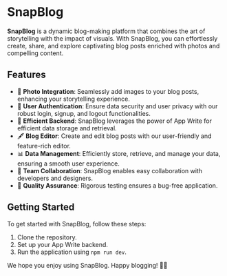 # SnapBlog



**SnapBlog** is a dynamic blog-making platform that combines the art of storytelling with the impact of visuals. With SnapBlog, you can effortlessly create, share, and explore captivating blog posts enriched with photos and compelling content.

## Features

- 📸 **Photo Integration**: Seamlessly add images to your blog posts, enhancing your storytelling experience.
- 👤 **User Authentication**: Ensure data security and user privacy with our robust login, signup, and logout functionalities.
- 💼 **Efficient Backend**: SnapBlog leverages the power of App Write for efficient data storage and retrieval.
- 🖋️ **Blog Editor**: Create and edit blog posts with our user-friendly and feature-rich editor.
- 📊 **Data Management**: Efficiently store, retrieve, and manage your data, ensuring a smooth user experience.
- 🧩 **Team Collaboration**: SnapBlog enables easy collaboration with developers and designers.
- 🐞 **Quality Assurance**: Rigorous testing ensures a bug-free application.

## Getting Started

To get started with SnapBlog, follow these steps:

1. Clone the repository.
2. Set up your App Write backend.
3. Run the application using `npm run dev`.


We hope you enjoy using SnapBlog. Happy blogging! 📝📸

